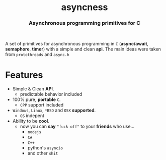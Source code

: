 <h1 align="center">
  asyncness
</h1>
<h3 align="center">
    Asynchronous programming primitives for C
</h3>
<br>

A set of primitives for asynchronous programming in `C` (**async/await**, **semaphore**, **timer**) with a simple and clean **api**. The main ideas were taken from `protothreads` and `async.h`

# Features
- Simple & Clean **API**.
  - predictable behavior included
- 100% pure, **portable** `C`.
  - `CPP` support included
- `Windows`, `Linux`, `*BSD` and `OSX` **supported**.
  - `OS` indepent
- Ability to be **cool**.
  - now you can **say** `"fuck off"` to your **friends** who use...
    - `nodejs`
    - `C#`
    - `C++` 
    - python's `asyncio`
    - and other `shit`
